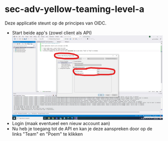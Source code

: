 # sec-adv-yellow-teaming-level-a

Deze applicatie steunt op de principes van OIDC.

 * Start beide app's (zowel client als API)
 ![alt_text](./screenshots/Multiple_startup_projects.jpg "Define multiple startup projects")
 * Login (maak eventueel een nieuw account aan)
 * Nu heb je toegang tot de API en kan je deze aanspreken door op de links "Team" en "Poem" te klikken
